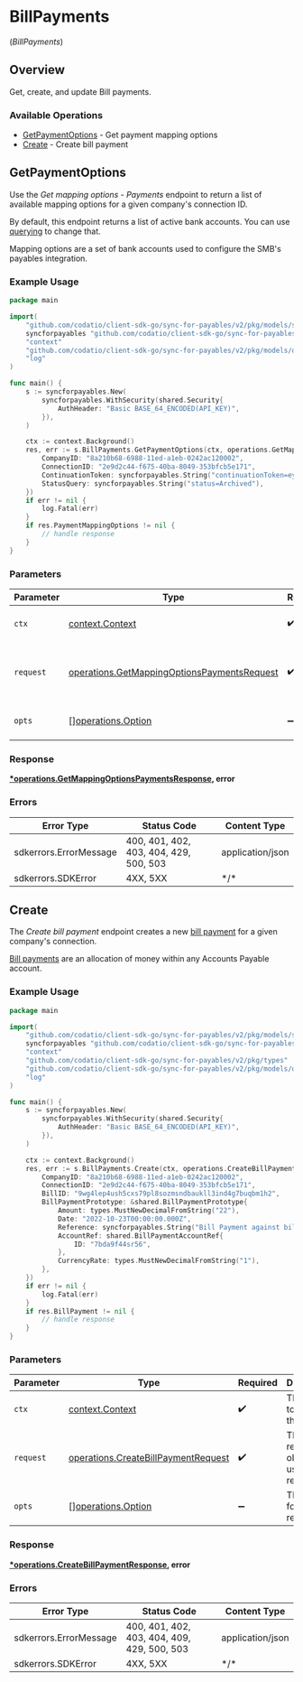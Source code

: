 # BillPayments
(*BillPayments*)

## Overview

Get, create, and update Bill payments.

### Available Operations

* [GetPaymentOptions](#getpaymentoptions) - Get payment mapping options
* [Create](#create) - Create bill payment

## GetPaymentOptions

Use the *Get mapping options - Payments* endpoint to return a list of available mapping options for a given company's connection ID.

By default, this endpoint returns a list of active bank accounts. You can use [querying](https://docs.codat.io/using-the-api/querying) to change that.

Mapping options are a set of bank accounts used to configure the SMB's payables integration.

### Example Usage

```go
package main

import(
	"github.com/codatio/client-sdk-go/sync-for-payables/v2/pkg/models/shared"
	syncforpayables "github.com/codatio/client-sdk-go/sync-for-payables/v2"
	"context"
	"github.com/codatio/client-sdk-go/sync-for-payables/v2/pkg/models/operations"
	"log"
)

func main() {
    s := syncforpayables.New(
        syncforpayables.WithSecurity(shared.Security{
            AuthHeader: "Basic BASE_64_ENCODED(API_KEY)",
        }),
    )

    ctx := context.Background()
    res, err := s.BillPayments.GetPaymentOptions(ctx, operations.GetMappingOptionsPaymentsRequest{
        CompanyID: "8a210b68-6988-11ed-a1eb-0242ac120002",
        ConnectionID: "2e9d2c44-f675-40ba-8049-353bfcb5e171",
        ContinuationToken: syncforpayables.String("continuationToken=eyJwYWdlIjoyLCJwYWdlU2l6ZSI6MTAwLCJwYWdlQ291bnQiOjExfQ=="),
        StatusQuery: syncforpayables.String("status=Archived"),
    })
    if err != nil {
        log.Fatal(err)
    }
    if res.PaymentMappingOptions != nil {
        // handle response
    }
}
```

### Parameters

| Parameter                                                                                                      | Type                                                                                                           | Required                                                                                                       | Description                                                                                                    |
| -------------------------------------------------------------------------------------------------------------- | -------------------------------------------------------------------------------------------------------------- | -------------------------------------------------------------------------------------------------------------- | -------------------------------------------------------------------------------------------------------------- |
| `ctx`                                                                                                          | [context.Context](https://pkg.go.dev/context#Context)                                                          | :heavy_check_mark:                                                                                             | The context to use for the request.                                                                            |
| `request`                                                                                                      | [operations.GetMappingOptionsPaymentsRequest](../../pkg/models/operations/getmappingoptionspaymentsrequest.md) | :heavy_check_mark:                                                                                             | The request object to use for the request.                                                                     |
| `opts`                                                                                                         | [][operations.Option](../../pkg/models/operations/option.md)                                                   | :heavy_minus_sign:                                                                                             | The options for this request.                                                                                  |

### Response

**[*operations.GetMappingOptionsPaymentsResponse](../../pkg/models/operations/getmappingoptionspaymentsresponse.md), error**

### Errors

| Error Type                             | Status Code                            | Content Type                           |
| -------------------------------------- | -------------------------------------- | -------------------------------------- |
| sdkerrors.ErrorMessage                 | 400, 401, 402, 403, 404, 429, 500, 503 | application/json                       |
| sdkerrors.SDKError                     | 4XX, 5XX                               | \*/\*                                  |

## Create

The *Create bill payment* endpoint creates a new [bill payment](https://docs.codat.io/sync-for-payables-api#/schemas/BillPayment) for a given company's connection.

[Bill payments](https://docs.codat.io/sync-for-payables-api#/schemas/BillPayment) are an allocation of money within any Accounts Payable account.

### Example Usage

```go
package main

import(
	"github.com/codatio/client-sdk-go/sync-for-payables/v2/pkg/models/shared"
	syncforpayables "github.com/codatio/client-sdk-go/sync-for-payables/v2"
	"context"
	"github.com/codatio/client-sdk-go/sync-for-payables/v2/pkg/types"
	"github.com/codatio/client-sdk-go/sync-for-payables/v2/pkg/models/operations"
	"log"
)

func main() {
    s := syncforpayables.New(
        syncforpayables.WithSecurity(shared.Security{
            AuthHeader: "Basic BASE_64_ENCODED(API_KEY)",
        }),
    )

    ctx := context.Background()
    res, err := s.BillPayments.Create(ctx, operations.CreateBillPaymentRequest{
        CompanyID: "8a210b68-6988-11ed-a1eb-0242ac120002",
        ConnectionID: "2e9d2c44-f675-40ba-8049-353bfcb5e171",
        BillID: "9wg4lep4ush5cxs79pl8sozmsndbaukll3ind4g7buqbm1h2",
        BillPaymentPrototype: &shared.BillPaymentPrototype{
            Amount: types.MustNewDecimalFromString("22"),
            Date: "2022-10-23T00:00:00.000Z",
            Reference: syncforpayables.String("Bill Payment against bill c13e37b6 dfaa-4894-b3be-9fe97bda9f44"),
            AccountRef: shared.BillPaymentAccountRef{
                ID: "7bda9f44sr56",
            },
            CurrencyRate: types.MustNewDecimalFromString("1"),
        },
    })
    if err != nil {
        log.Fatal(err)
    }
    if res.BillPayment != nil {
        // handle response
    }
}
```

### Parameters

| Parameter                                                                                      | Type                                                                                           | Required                                                                                       | Description                                                                                    |
| ---------------------------------------------------------------------------------------------- | ---------------------------------------------------------------------------------------------- | ---------------------------------------------------------------------------------------------- | ---------------------------------------------------------------------------------------------- |
| `ctx`                                                                                          | [context.Context](https://pkg.go.dev/context#Context)                                          | :heavy_check_mark:                                                                             | The context to use for the request.                                                            |
| `request`                                                                                      | [operations.CreateBillPaymentRequest](../../pkg/models/operations/createbillpaymentrequest.md) | :heavy_check_mark:                                                                             | The request object to use for the request.                                                     |
| `opts`                                                                                         | [][operations.Option](../../pkg/models/operations/option.md)                                   | :heavy_minus_sign:                                                                             | The options for this request.                                                                  |

### Response

**[*operations.CreateBillPaymentResponse](../../pkg/models/operations/createbillpaymentresponse.md), error**

### Errors

| Error Type                                  | Status Code                                 | Content Type                                |
| ------------------------------------------- | ------------------------------------------- | ------------------------------------------- |
| sdkerrors.ErrorMessage                      | 400, 401, 402, 403, 404, 409, 429, 500, 503 | application/json                            |
| sdkerrors.SDKError                          | 4XX, 5XX                                    | \*/\*                                       |
